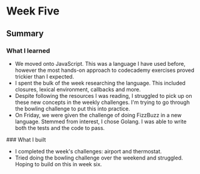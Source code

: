 # Week Five

## Summary

### What I learned
- We moved onto JavaScript. This was a language I have used before, however the most hands-on approach to codecademy exercises proved trickier than I expected.
- I spent the bulk of the week researching the language. This included closures, lexical environment, callbacks and more.
- Despite following the resources I was reading, I struggled to pick up on these new concepts in the weekly challenges. I'm trying to go through the bowling challenge to put this into practice.
- On Friday, we were given the challenge of doing FizzBuzz in a new language. Stemmed from interest, I chose Golang. I was able to write both the tests and the code to pass.

### What I built
- I completed the week's challenges: airport and thermostat.
- Tried doing the bowling challenge over the weekend and struggled. Hoping to build on this in week six. 
